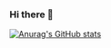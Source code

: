 ### Hi there 👋

[![Anurag's GitHub stats](https://github-readme-stats.vercel.app/api?username=mangomkt)](https://github.com/anuraghazra/github-readme-stats)

<!--
**mangomkt/mangomkt** is a ✨ _special_ ✨ repository because its `README.md` (this file) appears on your GitHub profile.

Here are some ideas to get you started:

- 🔭 I’m currently working on ...
- 🌱 I’m currently learning ...
- 👯 I’m looking to collaborate on ...
- 🤔 I’m looking for help with ...
- 💬 Ask me about ...
- 📫 How to reach me: ...
- 😄 Pronouns: ...
- ⚡ Fun fact: ...
-->
